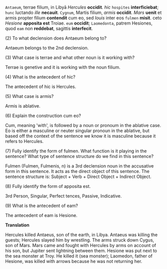 `Antaeum`, terrae filium, in Libyā *Hercules* **occidit**. *hic* `hospites` **interficiebat**; `hunc` luctando *ille* **necauit**. `Cygnum`, Martis filium, *armis* **occidit**. *Mars* **uenit** et armis propter filium **contendit** cum eo, sed *Iouis* inter eos `fulmen` **misit**. 
ceto *Hesione* **apposita est** Troiae. `eum` **occidit**; `Laomedonta`, patrem Hesiones, quod `eam` non **reddebat**, sagittis **interfecit**.


(2) To what declension does Antaeum belong to?

Antaeum belongs to the 2nd declension. 

(3) What case is terrae and what other noun is it working with?

Terrae is genetive and it is working with the noun filium. 

(4) What is the antecedent of hic?

The antecedent of hic is Hercules. 

(5) What case is armis?

Armis is ablative. 

(6) Explain the construction cum eo?

Cum, meaning 'with', is followed by a noun or pronoum in the ablative case. Eo is either a masculine or neuter singular pronoun in the ablative, but based off the context of the sentence we know it is masculine because it refers to Hercules. 

(7) Fully identify the form of fulmen. What function is it playing in the sentence? What type of sentence structure do we find in this sentence?

Fulmen (Fulmen, Fulmenis, n) is a 3rd declension noun in the accusative form in this sentence. It acts as the direct object of this sentence. The sentence structure is: Subject + Verb + Direct Object + Indirect Object.

(8) Fully identify the form of apposita est.

3rd Person, Singular, Perfect tences, Passive, Indicative.

(9) What is the antecedent of eam?

The antecedent of eam is Hesione. 

**Translation**

Hercules killed Antaeus, son of the earth, in Libya. Antaeus was killing the guests; Hercules slayed him by wrestling. The arms struck down Cygus, son of Mars. Mars came and fought with Hercules by arms on account of his son, but Jupiter sent lightning between them. Hesione was put next to the sea monster at Troy. He killed it (sea monster); Laomedon, father of Hesione, was killed with arrows because he was not returning her. 
